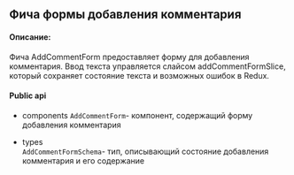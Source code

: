 ## Фича формы добавления комментария

#### Описание:

Фича AddCommentForm предоставляет форму для добавления комментария. Ввод текста управляется слайсом addCommentFormSlice, который сохраняет состояние текста и возможных ошибок в Redux. 

#### Public api

- components
`AddCommentForm`- компонент, содержащий форму добавления комментария  

- types   
`AddCommentFormSchema`- тип, описывающий состояние добавления комментария и его содержание